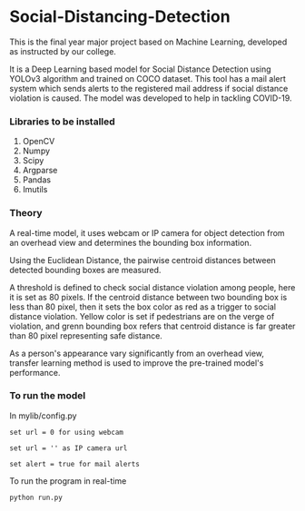 # Social-Distancing-Detection

This is the final year major project based on Machine Learning, developed as instructed by our college.

It is a Deep Learning based model for Social Distance Detection using YOLOv3 algorithm and trained on COCO dataset. This tool has a mail alert system which sends alerts to the registered mail address if social distance violation is caused. The model was developed to help in tackling COVID-19.

### Libraries to be installed

1. OpenCV
2. Numpy
3. Scipy
4. Argparse
5. Pandas
6. Imutils


### Theory

A real-time model, it uses webcam or IP camera for object detection from an overhead view and determines the bounding box information. 

Using the Euclidean Distance, the pairwise centroid distances between detected bounding boxes are measured.

A threshold is defined to check social distance violation among people, here it is set as 80 pixels. If the centroid distance between two bounding box is less than 80 pixel, then it sets the box color as red as a trigger to social distance violation. Yellow color is set if pedestrians are on the verge of violation, and grenn bounding box refers that centroid distance is far greater than 80 pixel representing safe distance.

As a person's appearance vary significantly from an overhead view, transfer learning method is used to improve the pre-trained model's performance.


### To run the model

In mylib/config.py

```set url = 0 for using webcam```

```set url = '' as IP camera url```

```set alert = true for mail alerts```

To run the program in real-time

```python run.py```
